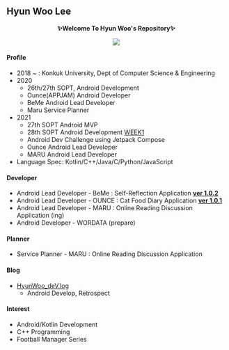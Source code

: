 ## Hyun Woo Lee
<p align="center"><b>✨Welcome To Hyun Woo's Repository✨</b></p>
<a href="https://github.com/anuraghazra/github-readme-stats">
  <p align="center"><img src="https://github-readme-stats.vercel.app/api/?username=l2hyunwoo&show_icons=true&theme=dark" /></p>
</a>

#### Profile
+ 2018 ~ : Konkuk University, Dept of Computer Science & Engineering
+ 2020
  - 26th/27th SOPT, Android Development
  - Ounce(APPJAM) Android Developer
  - BeMe Android Lead Developer
  - Maru Service Planner
+ 2021
  - 27th SOPT Android MVP
  - 28th SOPT Android Development [WEEK1](https://github.com/l2hyunwoo/l2hyunwoo-compose-puppies)
  - Android Dev Challenge using Jetpack Compose
  - Ounce Android Lead Developer
  - MARU Android Lead Developer
+ Language Spec: Kotlin/C++/Java/C/Python/JavaScript

#### Developer
+ Android Lead Developer - BeMe : Self-Reflection Application [**ver 1.0.2**](https://linktr.ee/BeMeDiary)
+ Android Lead Developer - OUNCE : Cat Food Diary Application [**ver 1.0.1**](https://play.google.com/store/apps/details?id=com.teamounce.ounce)
+ Android Lead Developer - MARU : Online Reading Discussion Application (ing)
+ Android Developer - WORDATA (prepare)

#### Planner
+ Service Planner - MARU : Online Reading Discussion Application

#### Blog
+ [HyunWoo_deV.log](https://velog.io/@l2hyunwoo)
  + Android Develop, Retrospect

#### Interest
+ Android/Kotlin Development
+ C++ Programming
+ Football Manager Series
